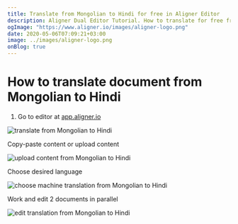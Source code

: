 ```yaml
---
title: Translate from Mongolian to Hindi for free in Aligner Editor
description: Aligner Dual Editor Tutorial. How to translate for free from Mongolian to Hindi. Aligner is multilingual document management platform. 
ogImage: "https://www.aligner.io/images/aligner-logo.png"
date: 2020-05-06T07:09:21+03:00
image: ../images/aligner-logo.png
onBlog: true
---
```


# How to translate document from Mongolian to Hindi

1. Go to editor at [app.aligner.io](https://app.aligner.io "Aligner App web page")

![translate from Mongolian to Hindi](../aligner-blank-editor.png "translate from Mongolian to Hindi")

Copy-paste content or upload content

![upload content from Mongolian to Hindi](../aligner-uploaded-document.png "upload content from Mongolian to Hindi")

Choose desired language

![choose machine translation from Mongolian to Hindi](../aligner-language-dropdown.png "choose machine translation from Mongolian to Hindi")

Work and edit 2 documents in parallel

![edit translation from Mongolian to Hindi](../aligner-double-sitded-editor.png "edit translation from Mongolian to Hindi")

